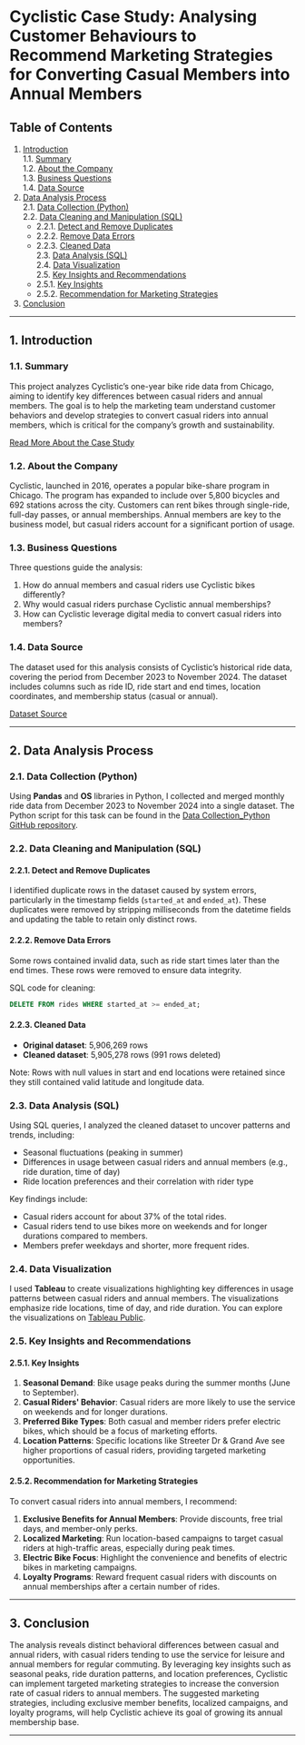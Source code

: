 # Cyclistic Case Study: Analysing Customer Behaviours to Recommend Marketing Strategies for Converting Casual Members into Annual Members

## Table of Contents
1. [Introduction](#1-introduction)  
   1.1. [Summary](#11-summary)  
   1.2. [About the Company](#12-about-the-company)  
   1.3. [Business Questions](#13-business-questions)  
   1.4. [Data Source](#14-data-source)  
2. [Data Analysis Process](#2-data-analysis-process)  
   2.1. [Data Collection (Python)](#21-data-collection-python)  
   2.2. [Data Cleaning and Manipulation (SQL)](#22-data-cleaning-and-manipulation-sql)  
      - 2.2.1. [Detect and Remove Duplicates](#221-detect-and-remove-duplicates)  
      - 2.2.2. [Remove Data Errors](#222-remove-data-errors)  
      - 2.2.3. [Cleaned Data](#223-cleaned-data)  
   2.3. [Data Analysis (SQL)](#23-data-analysis-sql)  
   2.4. [Data Visualization](#24-data-visualization)  
   2.5. [Key Insights and Recommendations](#25-key-insights-and-recommendations)  
      - 2.5.1. [Key Insights](#251-key-insights)  
      - 2.5.2. [Recommendation for Marketing Strategies](#252-recommendation-for-marketing-strategies)  
3. [Conclusion](#3-conclusion)  

---

## 1. Introduction

### 1.1. Summary
This project analyzes Cyclistic’s one-year bike ride data from Chicago, aiming to identify key differences between casual riders and annual members. The goal is to help the marketing team understand customer behaviors and develop strategies to convert casual riders into annual members, which is critical for the company’s growth and sustainability.

[Read More About the Case Study](#)

### 1.2. About the Company
Cyclistic, launched in 2016, operates a popular bike-share program in Chicago. The program has expanded to include over 5,800 bicycles and 692 stations across the city. Customers can rent bikes through single-ride, full-day passes, or annual memberships. Annual members are key to the business model, but casual riders account for a significant portion of usage. 

### 1.3. Business Questions
Three questions guide the analysis:
1. How do annual members and casual riders use Cyclistic bikes differently?
2. Why would casual riders purchase Cyclistic annual memberships?
3. How can Cyclistic leverage digital media to convert casual riders into members?

### 1.4. Data Source
The dataset used for this analysis consists of Cyclistic’s historical ride data, covering the period from December 2023 to November 2024. The dataset includes columns such as ride ID, ride start and end times, location coordinates, and membership status (casual or annual).

[Dataset Source](#)

---

## 2. Data Analysis Process

### 2.1. Data Collection (Python)
Using **Pandas** and **OS** libraries in Python, I collected and merged monthly ride data from December 2023 to November 2024 into a single dataset. The Python script for this task can be found in the [Data Collection_Python GitHub repository](#).

### 2.2. Data Cleaning and Manipulation (SQL)

#### 2.2.1. Detect and Remove Duplicates
I identified duplicate rows in the dataset caused by system errors, particularly in the timestamp fields (`started_at` and `ended_at`). These duplicates were removed by stripping milliseconds from the datetime fields and updating the table to retain only distinct rows.

#### 2.2.2. Remove Data Errors
Some rows contained invalid data, such as ride start times later than the end times. These rows were removed to ensure data integrity.

SQL code for cleaning:
```sql
DELETE FROM rides WHERE started_at >= ended_at;
```

#### 2.2.3. Cleaned Data
- **Original dataset**: 5,906,269 rows
- **Cleaned dataset**: 5,905,278 rows (991 rows deleted)

Note: Rows with null values in start and end locations were retained since they still contained valid latitude and longitude data.

### 2.3. Data Analysis (SQL)
Using SQL queries, I analyzed the cleaned dataset to uncover patterns and trends, including:
- Seasonal fluctuations (peaking in summer)
- Differences in usage between casual riders and annual members (e.g., ride duration, time of day)
- Ride location preferences and their correlation with rider type

Key findings include:
- Casual riders account for about 37% of the total rides.
- Casual riders tend to use bikes more on weekends and for longer durations compared to members.
- Members prefer weekdays and shorter, more frequent rides.

### 2.4. Data Visualization
I used **Tableau** to create visualizations highlighting key differences in usage patterns between casual riders and annual members. The visualizations emphasize ride locations, time of day, and ride duration. You can explore the visualizations on [Tableau Public](#).

### 2.5. Key Insights and Recommendations

#### 2.5.1. Key Insights
1. **Seasonal Demand**: Bike usage peaks during the summer months (June to September).
2. **Casual Riders' Behavior**: Casual riders are more likely to use the service on weekends and for longer durations.
3. **Preferred Bike Types**: Both casual and member riders prefer electric bikes, which should be a focus of marketing efforts.
4. **Location Patterns**: Specific locations like Streeter Dr & Grand Ave see higher proportions of casual riders, providing targeted marketing opportunities.

#### 2.5.2. Recommendation for Marketing Strategies
To convert casual riders into annual members, I recommend:
1. **Exclusive Benefits for Annual Members**: Provide discounts, free trial days, and member-only perks.
2. **Localized Marketing**: Run location-based campaigns to target casual riders at high-traffic areas, especially during peak times.
3. **Electric Bike Focus**: Highlight the convenience and benefits of electric bikes in marketing campaigns.
4. **Loyalty Programs**: Reward frequent casual riders with discounts on annual memberships after a certain number of rides.

---

## 3. Conclusion
The analysis reveals distinct behavioral differences between casual and annual riders, with casual riders tending to use the service for leisure and annual members for regular commuting. By leveraging key insights such as seasonal peaks, ride duration patterns, and location preferences, Cyclistic can implement targeted marketing strategies to increase the conversion rate of casual riders to annual members. The suggested marketing strategies, including exclusive member benefits, localized campaigns, and loyalty programs, will help Cyclistic achieve its goal of growing its annual membership base.

---

